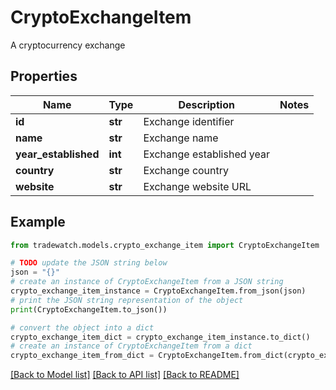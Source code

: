 # CryptoExchangeItem

A cryptocurrency exchange

## Properties

Name | Type | Description | Notes
------------ | ------------- | ------------- | -------------
**id** | **str** | Exchange identifier | 
**name** | **str** | Exchange name | 
**year_established** | **int** | Exchange established year | 
**country** | **str** | Exchange country | 
**website** | **str** | Exchange website URL | 

## Example

```python
from tradewatch.models.crypto_exchange_item import CryptoExchangeItem

# TODO update the JSON string below
json = "{}"
# create an instance of CryptoExchangeItem from a JSON string
crypto_exchange_item_instance = CryptoExchangeItem.from_json(json)
# print the JSON string representation of the object
print(CryptoExchangeItem.to_json())

# convert the object into a dict
crypto_exchange_item_dict = crypto_exchange_item_instance.to_dict()
# create an instance of CryptoExchangeItem from a dict
crypto_exchange_item_from_dict = CryptoExchangeItem.from_dict(crypto_exchange_item_dict)
```
[[Back to Model list]](../README.md#documentation-for-models) [[Back to API list]](../README.md#documentation-for-api-endpoints) [[Back to README]](../README.md)


